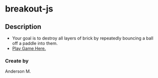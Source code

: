 # breakout-js

## Description

- Your goal is to destroy all layers of brick by repeatedly bouncing a ball off a paddle into them.
- [Play Game Here.](https://anderson-breakout-js.netlify.app/)

### Create by

Anderson M.

